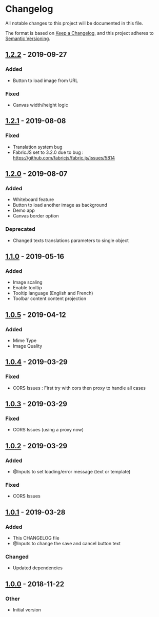 # Changelog
All notable changes to this project will be documented in this file.

The format is based on [Keep a Changelog](https://keepachangelog.com/en/1.0.0/),
and this project adheres to [Semantic Versioning](https://semver.org/spec/v2.0.0.html).

## [1.2.2] - 2019-09-27
### Added
- Button to load image from URL
### Fixed
- Canvas width/height logic 

## [1.2.1] - 2019-08-08
### Fixed
- Translation system bug
- FabricJS set to 3.2.0 due to bug : https://github.com/fabricjs/fabric.js/issues/5814

## [1.2.0] - 2019-08-07
### Added
- Whiteboard feature
- Button to load another image as background
- Demo app
- Canvas border option
### Deprecated
- Changed texts translations parameters to single object

## [1.1.0] - 2019-05-16
### Added
- Image scaling
- Enable tooltip
- Tooltip language (English and French)
- Toolbar content content projection

## [1.0.5] - 2019-04-12
### Added
- Mime Type
- Image Quality

## [1.0.4] - 2019-03-29
### Fixed
- CORS Issues : First try with cors then proxy to handle all cases

## [1.0.3] - 2019-03-29
### Fixed
- CORS Issues (using a proxy now)

## [1.0.2] - 2019-03-29
### Added
- @Inputs to set loading/error message (text or template)

### Fixed
- CORS Issues

## [1.0.1] - 2019-03-28
### Added
- This CHANGELOG file
- @Inputs to change the save and cancel button text

### Changed
- Updated dependencies

## [1.0.0] - 2018-11-22
### Other
- Initial version

[1.2.2]: https://github.com/GroupeCurious/ngx-image-drawing/compare/v1.2.1...v1.2.2
[1.2.1]: https://github.com/GroupeCurious/ngx-image-drawing/compare/v1.2.0...v1.2.1
[1.2.0]: https://github.com/GroupeCurious/ngx-image-drawing/compare/v1.1.0...v1.2.0
[1.1.0]: https://github.com/GroupeCurious/ngx-image-drawing/compare/v1.0.5...v1.1.0
[1.0.5]: https://github.com/GroupeCurious/ngx-image-drawing/compare/v1.0.4...v1.0.5
[1.0.4]: https://github.com/GroupeCurious/ngx-image-drawing/compare/v1.0.3...v1.0.4
[1.0.3]: https://github.com/GroupeCurious/ngx-image-drawing/compare/v1.0.2...v1.0.3
[1.0.2]: https://github.com/GroupeCurious/ngx-image-drawing/compare/v1.0.1...v1.0.2
[1.0.1]: https://github.com/GroupeCurious/ngx-image-drawing/compare/v1.0.0...v1.0.1
[1.0.0]: https://github.com/GroupeCurious/ngx-image-drawing/releases/tag/v1.0.0
